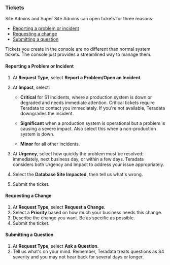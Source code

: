 ### Tickets

Site Admins and Super Site Admins can open tickets for three reasons: 

- [Reporting a problem or incident](#report-a-problem-or-incident) 
- [Requesting a change](#request-a-change)
- [Submitting a question](#ask-a-question)

Tickets you create in the console are no different than normal system tickets. The console just provides a streamlined way to manage them.

#### Reporting a Problem or Incident

1. At **Request Type**, select **Report a Problem/Open an Incident**.
1. At **Impact**, select:

     - **Critical** for S1 incidents, where a production system is down or degraded and needs immediate attention. Critical tickets require Teradata to contact you immediately. If you're not available, Teradata downgrades the incident.
      
     - **Significant** when a production system is operational but a problem is causing a severe impact. Also select this when a non-production system is down.
     - **Minor** for all other incidents. 
1. At **Urgency**, select how quickly the problem must be resolved: immediately, next business day, or within a few days. Teradata considers both Urgency and Impact to address your issue appropriately.  
1. Select the **Database Site Impacted**, then tell us what's wrong. 
1. Submit the ticket. 

#### Requesting a Change

1. At **Request Type**, select **Request a Change**.
1. Select a **Priority** based on how much your business needs this change.
1. Describe the change you want. Be as specific as possible.
1. Submit the ticket.

#### Submitting a Question

1. At **Request Type**, select **Ask a Question**.
1. Tell us what's on your mind. Remember, Teradata treats questions as S4 severity and you may not hear back for several days or longer.

